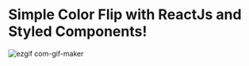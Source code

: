 # Simple Color Flip with ReactJs and Styled Components!

![ezgif com-gif-maker](https://user-images.githubusercontent.com/21092692/113952904-0319d500-97ed-11eb-9af8-6d2d360e6ec9.gif)

